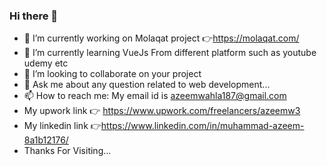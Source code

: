### Hi there 👋

- 🔭 I’m currently working on Molaqat project 👉https://molaqat.com/
- 🌱 I’m currently learning VueJs From different platform such as youtube udemy etc
- 👯 I’m looking to collaborate on your project
- 💬 Ask me about any question related to web development...
- 📫 How to reach me: My email id is azeemwahla187@gmail.com
- My upwork link 👉 https://www.upwork.com/freelancers/azeemw3
- My linkedin link 👉https://www.linkedin.com/in/muhammad-azeem-8a1b12176/
- Thanks For Visiting...
<!--
**az33m-oppo/az33m-oppo** is a ✨ _special_ ✨ repository because its `README.md` (this file) appears on your GitHub profile.

Here are some ideas to get you started:

- 🔭 I’m currently working on ...
- 🌱 I’m currently learning ...
- 👯 I’m looking to collaborate on ...
- 🤔 I’m looking for help with ...
- 💬 Ask me about ...
- 📫 How to reach me: ...
- 😄 Pronouns: ...
- ⚡ Fun fact: ...
-->
